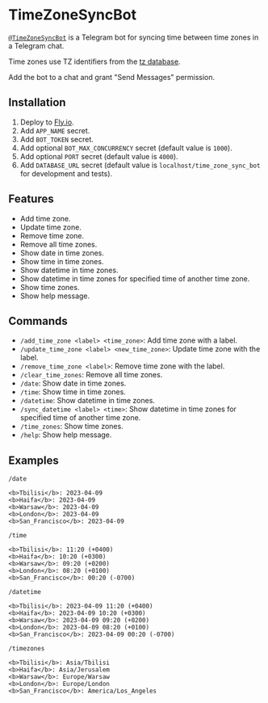 # TimeZoneSyncBot
[`@TimeZoneSyncBot`](https://t.me/TimeZoneSyncBot) is a Telegram bot for syncing time between time zones in a Telegram chat.

Time zones use TZ identifiers from the [tz database](https://en.wikipedia.org/wiki/List_of_tz_database_time_zones).

Add the bot to a chat and grant "Send Messages" permission.

## Installation
1. Deploy to [Fly.io](https://fly.io/).
2. Add `APP_NAME` secret.
3. Add `BOT_TOKEN` secret.
4. Add optional `BOT_MAX_CONCURRENCY` secret (default value is `1000`).
5. Add optional `PORT` secret (default value is `4000`).
6. Add `DATABASE_URL` secret (default value is `localhost/time_zone_sync_bot` for development and tests).

## Features
- Add time zone.
- Update time zone.
- Remove time zone.
- Remove all time zones.
- Show date in time zones.
- Show time in time zones.
- Show datetime in time zones.
- Show datetime in time zones for specified time of another time zone.
- Show time zones.
- Show help message.

## Commands
- `/add_time_zone <label> <time_zone>`: Add time zone with a label.
- `/update_time_zone <label> <new_time_zone>`: Update time zone with the label.
- `/remove_time_zone <label>`: Remove time zone with the label.
- `/clear_time_zones`: Remove all time zones.
- `/date`: Show date in time zones.
- `/time`: Show time in time zones.
- `/datetime`: Show datetime in time zones.
- `/sync_datetime <label> <time>`: Show datetime in time zones for specified time of another time zone.
- `/time_zones`: Show time zones.
- `/help`: Show help message.

## Examples
`/date`
```plaintext
<b>Tbilisi</b>: 2023-04-09
<b>Haifa</b>: 2023-04-09
<b>Warsaw</b>: 2023-04-09
<b>London</b>: 2023-04-09
<b>San_Francisco</b>: 2023-04-09
```

`/time`
```plaintext
<b>Tbilisi</b>: 11:20 (+0400)
<b>Haifa</b>: 10:20 (+0300)
<b>Warsaw</b>: 09:20 (+0200)
<b>London</b>: 08:20 (+0100)
<b>San_Francisco</b>: 00:20 (-0700)
```

`/datetime`
```plaintext
<b>Tbilisi</b>: 2023-04-09 11:20 (+0400)
<b>Haifa</b>: 2023-04-09 10:20 (+0300)
<b>Warsaw</b>: 2023-04-09 09:20 (+0200)
<b>London</b>: 2023-04-09 08:20 (+0100)
<b>San_Francisco</b>: 2023-04-09 00:20 (-0700)
```

`/timezones`
```plaintext
<b>Tbilisi</b>: Asia/Tbilisi
<b>Haifa</b>: Asia/Jerusalem
<b>Warsaw</b>: Europe/Warsaw
<b>London</b>: Europe/London
<b>San_Francisco</b>: America/Los_Angeles
```

